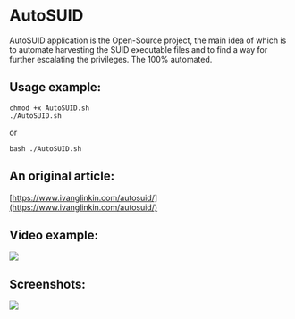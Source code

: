 # AutoSUID

AutoSUID application is the Open-Source project, the main idea of which is to automate harvesting the SUID executable files and to find a way for further escalating the privileges. The 100% automated.

Usage example:
--------------
```
chmod +x AutoSUID.sh
./AutoSUID.sh
```
or
```
bash ./AutoSUID.sh
```
An original article:
--------------------
[https://www.ivanglinkin.com/autosuid/](https://www.ivanglinkin.com/autosuid/)

Video example:
--------------
![](https://www.ivanglinkin.com/wp-content/uploads/2021/12/AutoSUID_Video.gif)

Screenshots:
------------
![](www.ivanglinkin.com/wp-content/uploads/2021/11/AutoSUID.png)
